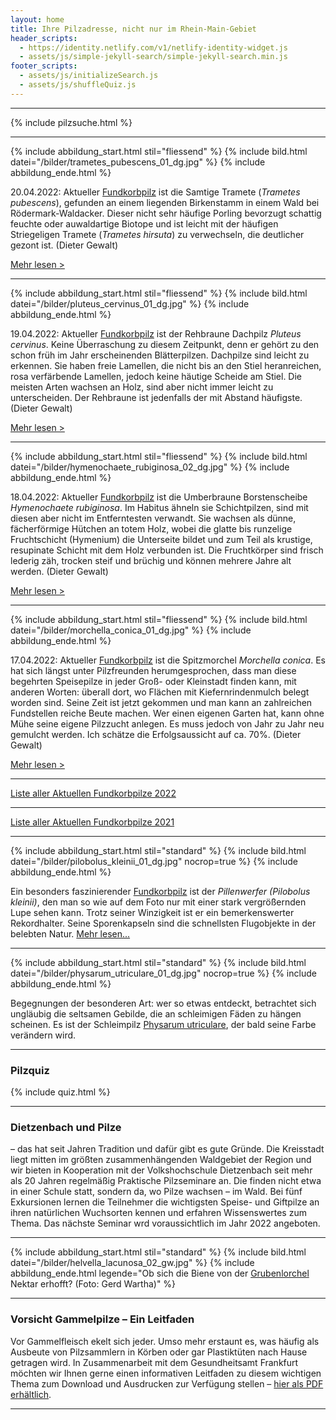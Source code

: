 ```yaml
---
layout: home
title: Ihre Pilzadresse, nicht nur im Rhein-Main-Gebiet
header_scripts:
  - https://identity.netlify.com/v1/netlify-identity-widget.js
  - assets/js/simple-jekyll-search/simple-jekyll-search.min.js
footer_scripts:
  - assets/js/initializeSearch.js
  - assets/js/shuffleQuiz.js
---
```

- - -

{% include pilzsuche.html %}

- - -

{% include abbildung_start.html stil="fliessend" %}
{% include bild.html datei="/bilder/trametes_pubescens_01_dg.jpg" %}
{% include abbildung_ende.html %}

20.04.2022: Aktueller [Fundkorbpilz](AA "Glossar-") ist die Samtige Tramete (*Trametes pubescens*), gefunden an einem liegenden Birkenstamm in einem Wald bei Rödermark-Waldacker. Dieser nicht sehr häufige Porling bevorzugt schattig feuchte oder auwaldartige Biotope und ist leicht mit der häufigen Striegeligen Tramete (*Trametes hirsuta*) zu verwechseln, die deutlicher gezont ist. (Dieter Gewalt)

[Mehr lesen >](/pilze/trametes-pubescens-samtige-tramete)

<div style="clear:  both"></div>

- - -

{% include abbildung_start.html stil="fliessend" %}
{% include bild.html datei="/bilder/pluteus_cervinus_01_dg.jpg" %}
{% include abbildung_ende.html %}

19.04.2022: Aktueller [Fundkorbpilz](AA "Glossar-") ist der Rehbraune Dachpilz *Pluteus cervinus*. Keine Überraschung zu diesem Zeitpunkt, denn er gehört zu den schon früh im Jahr erscheinenden Blätterpilzen. Dachpilze sind leicht zu erkennen. Sie haben freie Lamellen, die nicht bis an den Stiel heranreichen, rosa verfärbende Lamellen, jedoch keine häutige Scheide am Stiel. Die meisten Arten wachsen an Holz, sind aber nicht immer leicht zu unterscheiden. Der Rehbraune ist jedenfalls der mit Abstand häufigste. (Dieter Gewalt)

[Mehr lesen >](/pilze/pluteus-cervinus-rehbrauner-dachpilz)

<div style="clear:  both"></div>

- - -

{% include abbildung_start.html stil="fliessend" %}
{% include bild.html datei="/bilder/hymenochaete_rubiginosa_02_dg.jpg" %}
{% include abbildung_ende.html %}

18.04.2022: Aktueller [Fundkorbpilz](AA "Glossar-") ist die Umberbraune Borstenscheibe *Hymenochaete rubiginosa*. Im Habitus ähneln sie Schichtpilzen, sind mit diesen aber nicht im Entferntesten verwandt. Sie wachsen als dünne, fächerförmige Hütchen an totem Holz, wobei die glatte bis runzelige Fruchtschicht (Hymenium) die Unterseite bildet und zum Teil als krustige, resupinate Schicht mit dem Holz verbunden ist. Die Fruchtkörper sind frisch lederig zäh, trocken steif und brüchig und können mehrere Jahre alt werden. (Dieter Gewalt)

[Mehr lesen >](/pilze/hymenochaete-rubiginosa-umberbraune-borstenscheibe)

<div style="clear:  both"></div>

- - -

{% include abbildung_start.html stil="fliessend" %}
{% include bild.html datei="/bilder/morchella_conica_01_dg.jpg" %}
{% include abbildung_ende.html %}

17.04.2022: Aktueller [Fundkorbpilz](AA "Glossar-") ist die Spitzmorchel *Morchella conica*. Es hat sich längst unter Pilzfreunden herumgesprochen, dass man diese begehrten Speisepilze in jeder Groß- oder Kleinstadt finden kann, mit anderen Worten: überall dort, wo Flächen mit Kiefernrindenmulch belegt worden sind. Seine Zeit ist jetzt gekommen und man kann an zahlreichen Fundstellen reiche Beute machen. Wer einen eigenen Garten hat, kann ohne Mühe seine eigene Pilzzucht anlegen. Es muss jedoch von Jahr zu Jahr neu gemulcht werden. Ich schätze die Erfolgsaussicht auf ca. 70%. (Dieter Gewalt)

[Mehr lesen >](/pilze/morchella-conica-spitzmorchel)

<div style="clear:  both"></div>

- - -

[Liste aller Aktuellen Fundkorbpilze 2022](/artikel/liste-aller-aktuellen-fundkorbpilze-2022.html)

- - -

[Liste aller Aktuellen Fundkorbpilze 2021](/artikel/liste-aller-aktuellen-fundkorbpilze-2021.html)

- - -

{% include abbildung_start.html stil="standard" %}
{% include bild.html datei="/bilder/pilobolus_kleinii_01_dg.jpg" nocrop=true %}
{% include abbildung_ende.html %}

Ein besonders faszinierender [Fundkorbpilz](AA "Glossar-") ist der *Pillenwerfer (Pilobolus kleinii)*, den man so wie auf dem Foto nur mit einer stark vergrößernden Lupe sehen kann. Trotz seiner Winzigkeit ist er ein bemerkenswerter Rekordhalter. Seine Sporenkapseln sind die schnellsten Flugobjekte in der belebten Natur. [Mehr lesen...](/pilze/pilobolus-kleinii-pillenwerfer)

- - -

{% include abbildung_start.html stil="standard" %}
{% include bild.html datei="/bilder/physarum_utriculare_01_dg.jpg" nocrop=true %}
{% include abbildung_ende.html %}

Begegnungen der besonderen Art: wer so etwas entdeckt, betrachtet sich ungläubig die seltsamen Gebilde, die an schleimigen Fäden zu hängen scheinen. Es ist der Schleimpilz [Physarum utriculare](/pilze/physarum-utriculare-fadenfruchtschleimpilz), der bald seine Farbe verändern wird.

- - -

### Pilzquiz

{% include quiz.html %}

- - -

### Dietzenbach und Pilze

– das hat seit Jahren Tradition und dafür gibt es gute Gründe. Die Kreisstadt liegt mitten im größten zusammenhängenden Waldgebiet der Region und wir bieten in Kooperation mit der Volkshochschule Dietzenbach seit mehr als 20 Jahren regelmäßig Praktische Pilzseminare an. Die finden nicht etwa in einer Schule statt, sondern da, wo Pilze wachsen – im Wald. Bei fünf Exkursionen lernen die Teilnehmer die wichtigsten Speise- und Giftpilze an ihren natürlichen Wuchsorten kennen und erfahren Wissenswertes zum Thema. Das nächste Seminar wrd voraussichtlich im Jahr 2022 angeboten.  

- - -

{% include abbildung_start.html stil="standard" %}
{% include bild.html datei="/bilder/helvella_lacunosa_02_gw.jpg" %}
{% include abbildung_ende.html legende="Ob sich die Biene von der <a href='/pilze/helvella-lacunosa-grubenlorchel'>Grubenlorchel</a> Nektar erhofft?  (Foto: Gerd Wartha)" %}

- - -

### Vorsicht Gammelpilze – Ein Leitfaden

Vor Gammelfleisch ekelt sich jeder. Umso mehr erstaunt es, was häufig als Ausbeute von Pilzsammlern in Körben oder gar Plastiktüten nach Hause getragen wird. In Zusammenarbeit mit dem Gesundheitsamt Frankfurt möchten wir Ihnen gerne einen informativen Leitfaden zu diesem wichtigen Thema zum Download und Ausdrucken zur Verfügung stellen – [hier als PDF erhältlich](/assets/docs/Fundkorb.de-Gammelpilze.pdf).

- - -